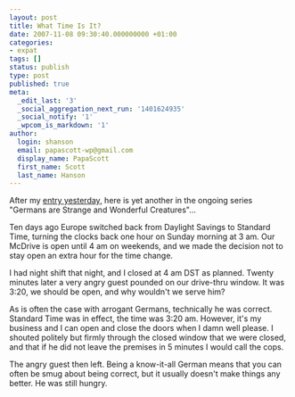 ```yaml
---
layout: post
title: What Time Is It?
date: 2007-11-08 09:30:40.000000000 +01:00
categories:
- expat
tags: []
status: publish
type: post
published: true
meta:
  _edit_last: '3'
  _social_aggregation_next_run: '1401624935'
  _social_notify: '1'
  _wpcom_is_markdown: '1'
author:
  login: shanson
  email: papascott-wp@gmail.com
  display_name: PapaScott
  first_name: Scott
  last_name: Hanson
---
```

<p>After my <a href="https://www.papascott.de/archives/2007/11/07/what-if-you-get-stopped/">entry yesterday</a>, here is yet another in the ongoing series "Germans are Strange and Wonderful Creatures"...</p>
<p>Ten days ago Europe switched back from Daylight Savings to Standard Time, turning the clocks back one hour on Sunday morning at 3 am. Our McDrive is open until 4 am on weekends, and we made the decision not to stay open an extra hour for the time change.</p>
<p>I had night shift that night, and I closed at 4 am DST as planned. Twenty minutes later a very angry guest pounded on our drive-thru window. It was 3:20, we should be open, and why wouldn't we serve him?</p>
<p>As is often the case with arrogant Germans, technically he was correct. Standard Time was in effect, the time was 3:20 am. However, it's my business and I can open and close the doors when I damn well please. I shouted politely but firmly through the closed window that we were closed, and that if he did not leave the premises in 5 minutes I would call the cops.</p>
<p>The angry guest then left. Being a know-it-all German means that you can often be smug about being correct, but it usually doesn't make things any better. He was still hungry.</p>
